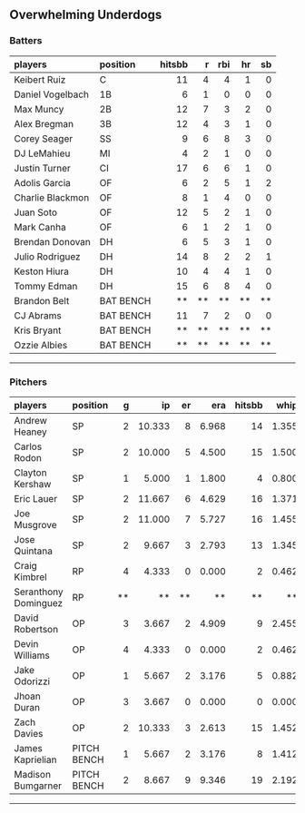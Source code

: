 ## Overwhelming Underdogs

### Batters

 
|players          |position  | hitsbb|  r| rbi| hr| sb| 
|:----------------|:---------|------:|--:|---:|--:|--:| 
|Keibert Ruiz     |C         |     11|  4|   4|  1|  0| 
|Daniel Vogelbach |1B        |      6|  1|   0|  0|  0| 
|Max Muncy        |2B        |     12|  7|   3|  2|  0| 
|Alex Bregman     |3B        |     12|  4|   3|  1|  0| 
|Corey Seager     |SS        |      9|  6|   8|  3|  0| 
|DJ LeMahieu      |MI        |      4|  2|   1|  0|  0| 
|Justin Turner    |CI        |     17|  6|   6|  1|  0| 
|Adolis Garcia    |OF        |      6|  2|   5|  1|  2| 
|Charlie Blackmon |OF        |      8|  1|   4|  0|  0| 
|Juan Soto        |OF        |     12|  5|   2|  1|  0| 
|Mark Canha       |OF        |      6|  1|   2|  1|  0| 
|Brendan Donovan  |DH        |      6|  5|   3|  1|  0| 
|Julio Rodriguez  |DH        |     14|  8|   2|  2|  1| 
|Keston Hiura     |DH        |     10|  4|   4|  1|  0| 
|Tommy Edman      |DH        |     15|  6|   8|  4|  0| 
|Brandon Belt     |BAT BENCH |     **| **|  **| **| **| 
|CJ Abrams        |BAT BENCH |     11|  7|   2|  0|  0| 
|Kris Bryant      |BAT BENCH |     **| **|  **| **| **| 
|Ozzie Albies     |BAT BENCH |     **| **|  **| **| **| 

* * *

### Pitchers

 
|players              |position    |  g|     ip| er|   era| hitsbb|  whip| so|  w| sv| 
|:--------------------|:-----------|--:|------:|--:|-----:|------:|-----:|--:|--:|--:| 
|Andrew Heaney        |SP          |  2| 10.333|  8| 6.968|     14| 1.355| 16|  0|  0| 
|Carlos Rodon         |SP          |  2| 10.000|  5| 4.500|     15| 1.500| 12|  0|  0| 
|Clayton Kershaw      |SP          |  1|  5.000|  1| 1.800|      4| 0.800|  6|  0|  0| 
|Eric Lauer           |SP          |  2| 11.667|  6| 4.629|     16| 1.371|  9|  1|  0| 
|Joe Musgrove         |SP          |  2| 11.000|  7| 5.727|     16| 1.455| 14|  1|  0| 
|Jose Quintana        |SP          |  2|  9.667|  3| 2.793|     13| 1.345|  6|  1|  0| 
|Craig Kimbrel        |RP          |  4|  4.333|  0| 0.000|      2| 0.462|  4|  1|  1| 
|Seranthony Dominguez |RP          | **|     **| **|    **|     **|    **| **| **| **| 
|David Robertson      |OP          |  3|  3.667|  2| 4.909|      9| 2.455|  5|  1|  0| 
|Devin Williams       |OP          |  4|  4.333|  0| 0.000|      2| 0.462|  5|  2|  2| 
|Jake Odorizzi        |OP          |  1|  5.667|  2| 3.176|      5| 0.882|  4|  0|  0| 
|Jhoan Duran          |OP          |  3|  3.667|  0| 0.000|      0| 0.000|  5|  0|  0| 
|Zach Davies          |OP          |  2| 10.333|  3| 2.613|     15| 1.452| 10|  0|  0| 
|James Kaprielian     |PITCH BENCH |  1|  5.667|  2| 3.176|      8| 1.412|  3|  0|  0| 
|Madison Bumgarner    |PITCH BENCH |  2|  8.667|  9| 9.346|     19| 2.192|  6|  0|  0| 


* * *


